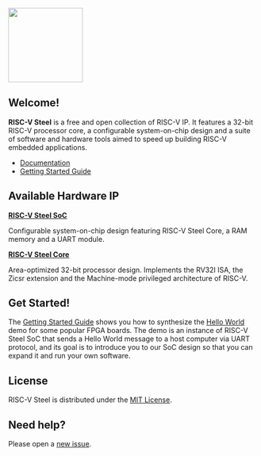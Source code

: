 </br>
<img src="https://github.com/riscv-steel/riscv-steel/assets/133501827/35f6c303-a911-4ee0-86a1-b498191372e2)" width="150"/>

## Welcome!

**RISC-V Steel** is a free and open collection of RISC-V IP. It features a 32-bit RISC-V processor core, a configurable system-on-chip design and a suite of software and hardware tools aimed to speed up building RISC-V embedded applications.

- [Documentation](https://riscv-steel.github.io/riscv-steel/)
- [Getting Started Guide](https://riscv-steel.github.io/riscv-steel/getting-started/)

## Available Hardware IP

 [**RISC-V Steel SoC**](https://riscv-steel.github.io/riscv-steel/soc-reference/)

Configurable system-on-chip design featuring RISC-V Steel Core, a RAM memory and a UART module.

[**RISC-V Steel Core**](https://riscv-steel.github.io/riscv-steel/core-reference/)

Area-optimized 32-bit processor design. Implements the RV32I ISA, the Zicsr extension and the Machine-mode privileged architecture of RISC-V.

## Get Started!

The [Getting Started Guide](https://riscv-steel.github.io/riscv-steel/getting-started/) shows you how to synthesize the [Hello World](https://github.com/riscv-steel/riscv-steel/tree/main/hello-world) demo for some popular FPGA boards. The demo is an instance of RISC-V Steel SoC that sends a Hello World message to a host computer via UART protocol, and its goal is to introduce you to our SoC design so that you can expand it and run your own software.

## License

RISC-V Steel is distributed under the [MIT License](LICENSE.md).

## Need help?

Please open a [new issue](https://github.com/riscv-steel/riscv-steel/issues).
